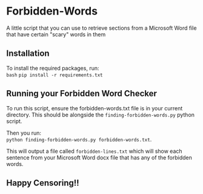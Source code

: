 # Forbidden-Words
A little script that you can use to retrieve sections from a Microsoft Word file that have certain "scary" words in them


## Installation
To install the required packages, run:\
    `bash`
    `pip install -r requirements.txt`

## Running your Forbidden Word Checker
To run this script, ensure the forbidden-words.txt file is in your current directory. This should be alongside the `finding-forbidden-words.py` python script.

Then you run:\
    `python finding-forbidden-words.py forbidden-words.txt`.

This will output a file called `forbidden-lines.txt` which will show each sentence from your Microsoft Word docx file that has any of the forbidden words.

## Happy Censoring!!